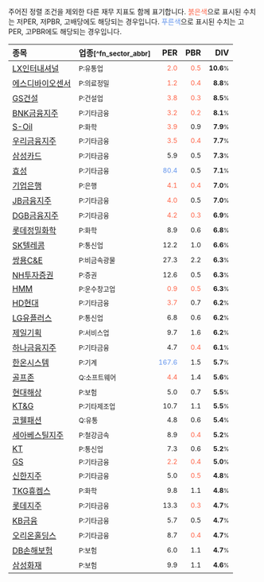 주어진 정렬 조건을 제외한 다른 재무 지표도 함께 표기합니다. <span style="color:tomato">붉은색</span>으로 표시된 수치는 저PER, 저PBR, 고배당에도 해당되는 경우입니다. <span style="color:cornflowerblue">푸른색</span>으로 표시된 수치는 고PER, 고PBR에도 해당되는 경우입니다.

| **종목** | **업종**<small>[^fn_sector_abbr]</small> | **PER** | **PBR** | **DIV** |
| :--- | :--- | --: | --: | --: |
| [LX인터내셔널](/001120/) | <small>P:유통업</small> | <small><span style="color:tomato">2.0</span></small> | <small><span style="color:tomato">0.5</span></small> | <small>**10.6**<small>%</small></small> |
| [에스디바이오센서](/137310/) | <small>P:의료정밀</small> | <small><span style="color:tomato">1.2</span></small> | <small><span style="color:tomato">0.4</span></small> | <small>**8.8**<small>%</small></small> |
| [GS건설](/006360/) | <small>P:건설업</small> | <small><span style="color:tomato">3.8</span></small> | <small><span style="color:tomato">0.3</span></small> | <small>**8.5**<small>%</small></small> |
| [BNK금융지주](/138930/) | <small>P:기타금융</small> | <small><span style="color:tomato">3.2</span></small> | <small><span style="color:tomato">0.2</span></small> | <small>**8.1**<small>%</small></small> |
| [S-Oil](/010950/) | <small>P:화학</small> | <small><span style="color:tomato">3.9</span></small> | <small>0.9</small> | <small>**7.9**<small>%</small></small> |
| [우리금융지주](/316140/) | <small>P:기타금융</small> | <small><span style="color:tomato">3.5</span></small> | <small><span style="color:tomato">0.4</span></small> | <small>**7.7**<small>%</small></small> |
| [삼성카드](/029780/) | <small>P:기타금융</small> | <small>5.9</small> | <small>0.5</small> | <small>**7.3**<small>%</small></small> |
| [효성](/004800/) | <small>P:기타금융</small> | <small><span style="color:cornflowerblue">80.4</span></small> | <small>0.5</small> | <small>**7.1**<small>%</small></small> |
| [기업은행](/024110/) | <small>P:은행</small> | <small><span style="color:tomato">4.1</span></small> | <small><span style="color:tomato">0.4</span></small> | <small>**7.0**<small>%</small></small> |
| [JB금융지주](/175330/) | <small>P:기타금융</small> | <small><span style="color:tomato">4.0</span></small> | <small>0.5</small> | <small>**7.0**<small>%</small></small> |
| [DGB금융지주](/139130/) | <small>P:기타금융</small> | <small><span style="color:tomato">4.2</span></small> | <small><span style="color:tomato">0.3</span></small> | <small>**6.9**<small>%</small></small> |
| [롯데정밀화학](/004000/) | <small>P:화학</small> | <small>8.9</small> | <small>0.6</small> | <small>**6.8**<small>%</small></small> |
| [SK텔레콤](/017670/) | <small>P:통신업</small> | <small>12.2</small> | <small>1.0</small> | <small>**6.6**<small>%</small></small> |
| [쌍용C&E](/003410/) | <small>P:비금속광물</small> | <small>27.3</small> | <small>2.2</small> | <small>**6.3**<small>%</small></small> |
| [NH투자증권](/005940/) | <small>P:증권</small> | <small>12.6</small> | <small>0.5</small> | <small>**6.3**<small>%</small></small> |
| [HMM](/011200/) | <small>P:운수창고업</small> | <small><span style="color:tomato">0.9</span></small> | <small><span style="color:tomato">0.5</span></small> | <small>**6.3**<small>%</small></small> |
| [HD현대](/267250/) | <small>P:기타금융</small> | <small><span style="color:tomato">3.7</span></small> | <small>0.7</small> | <small>**6.2**<small>%</small></small> |
| [LG유플러스](/032640/) | <small>P:통신업</small> | <small>6.8</small> | <small>0.6</small> | <small>**6.2**<small>%</small></small> |
| [제일기획](/030000/) | <small>P:서비스업</small> | <small>9.7</small> | <small>1.6</small> | <small>**6.2**<small>%</small></small> |
| [하나금융지주](/086790/) | <small>P:기타금융</small> | <small>4.7</small> | <small><span style="color:tomato">0.4</span></small> | <small>**6.1**<small>%</small></small> |
| [한온시스템](/018880/) | <small>P:기계</small> | <small><span style="color:cornflowerblue">167.6</span></small> | <small>1.5</small> | <small>**5.7**<small>%</small></small> |
| [골프존](/215000/) | <small>Q:소프트웨어</small> | <small><span style="color:tomato">4.4</span></small> | <small>1.4</small> | <small>**5.6**<small>%</small></small> |
| [현대해상](/001450/) | <small>P:보험</small> | <small>5.0</small> | <small>0.7</small> | <small>**5.5**<small>%</small></small> |
| [KT&G](/033780/) | <small>P:기타제조업</small> | <small>10.7</small> | <small>1.1</small> | <small>**5.5**<small>%</small></small> |
| [코웰패션](/033290/) | <small>Q:유통</small> | <small>4.8</small> | <small>0.6</small> | <small>**5.4**<small>%</small></small> |
| [세아베스틸지주](/001430/) | <small>P:철강금속</small> | <small>8.9</small> | <small><span style="color:tomato">0.4</span></small> | <small>**5.2**<small>%</small></small> |
| [KT](/030200/) | <small>P:통신업</small> | <small>7.3</small> | <small>0.6</small> | <small>**5.2**<small>%</small></small> |
| [GS](/078930/) | <small>P:기타금융</small> | <small><span style="color:tomato">2.2</span></small> | <small><span style="color:tomato">0.4</span></small> | <small>**5.0**<small>%</small></small> |
| [신한지주](/055550/) | <small>P:기타금융</small> | <small>5.0</small> | <small><span style="color:tomato">0.5</span></small> | <small>**4.8**<small>%</small></small> |
| [TKG휴켐스](/069260/) | <small>P:화학</small> | <small>9.8</small> | <small>1.1</small> | <small>**4.8**<small>%</small></small> |
| [롯데지주](/004990/) | <small>P:기타금융</small> | <small>13.3</small> | <small><span style="color:tomato">0.3</span></small> | <small>**4.7**<small>%</small></small> |
| [KB금융](/105560/) | <small>P:기타금융</small> | <small>5.7</small> | <small>0.5</small> | <small>**4.7**<small>%</small></small> |
| [오리온홀딩스](/001800/) | <small>P:기타금융</small> | <small>8.7</small> | <small><span style="color:tomato">0.4</span></small> | <small>**4.7**<small>%</small></small> |
| [DB손해보험](/005830/) | <small>P:보험</small> | <small>6.0</small> | <small>1.1</small> | <small>**4.7**<small>%</small></small> |
| [삼성화재](/000810/) | <small>P:보험</small> | <small>9.9</small> | <small>1.1</small> | <small>**4.6**<small>%</small></small> |